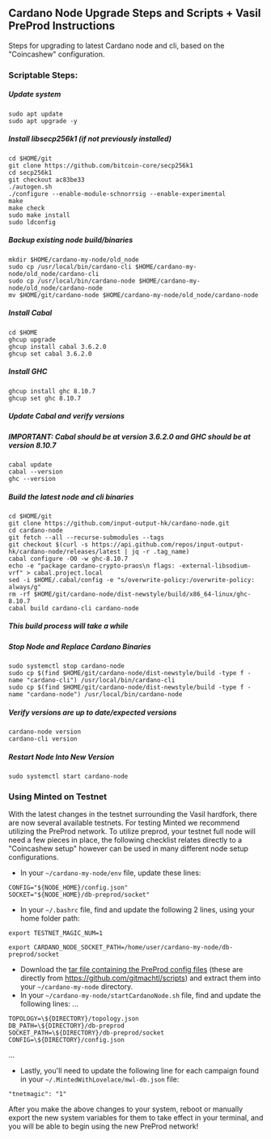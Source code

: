 ## Cardano Node Upgrade Steps and Scripts + Vasil PreProd Instructions

Steps for upgrading to latest Cardano node and cli, based on the "Coincashew" configuration.

### Scriptable Steps:
##### Update system
```
sudo apt update
sudo apt upgrade -y
```

##### Install libsecp256k1 (if not previously installed)
```
cd $HOME/git
git clone https://github.com/bitcoin-core/secp256k1
cd secp256k1
git checkout ac83be33
./autogen.sh
./configure --enable-module-schnorrsig --enable-experimental
make
make check
sudo make install
sudo ldconfig
```

##### Backup existing node build/binaries
```
mkdir $HOME/cardano-my-node/old_node
sudo cp /usr/local/bin/cardano-cli $HOME/cardano-my-node/old_node/cardano-cli
sudo cp /usr/local/bin/cardano-node $HOME/cardano-my-node/old_node/cardano-node
mv $HOME/git/cardano-node $HOME/cardano-my-node/old_node/cardano-node
```

##### Install Cabal
```
cd $HOME
ghcup upgrade
ghcup install cabal 3.6.2.0
ghcup set cabal 3.6.2.0
```

##### Install GHC
```
ghcup install ghc 8.10.7
ghcup set ghc 8.10.7
```

##### Update Cabal and verify versions
##### IMPORTANT: Cabal should be at version 3.6.2.0 and GHC should be at version 8.10.7
```
cabal update
cabal --version
ghc --version
```

##### Build the latest node and cli binaries
```
cd $HOME/git
git clone https://github.com/input-output-hk/cardano-node.git
cd cardano-node
git fetch --all --recurse-submodules --tags
git checkout $(curl -s https://api.github.com/repos/input-output-hk/cardano-node/releases/latest | jq -r .tag_name)
cabal configure -O0 -w ghc-8.10.7
echo -e "package cardano-crypto-praos\n flags: -external-libsodium-vrf" > cabal.project.local
sed -i $HOME/.cabal/config -e "s/overwrite-policy:/overwrite-policy: always/g"
rm -rf $HOME/git/cardano-node/dist-newstyle/build/x86_64-linux/ghc-8.10.7
cabal build cardano-cli cardano-node
```

##### This build process will take a while

##### Stop Node and Replace Cardano Binaries
```
sudo systemctl stop cardano-node
sudo cp $(find $HOME/git/cardano-node/dist-newstyle/build -type f -name "cardano-cli") /usr/local/bin/cardano-cli
sudo cp $(find $HOME/git/cardano-node/dist-newstyle/build -type f -name "cardano-node") /usr/local/bin/cardano-node
```

##### Verify versions are up to date/expected versions
```
cardano-node version
cardano-cli version
```

##### Restart Node Into New Version
```
sudo systemctl start cardano-node
```

### Using Minted on Testnet
With the latest changes in the testnet surrounding the Vasil hardfork, there are now several available testnets. For testing Minted we recommend utilizing the PreProd network. To utilize preprod, your testnet full node will need a few pieces in place, the following checklist relates directly to a "Coincashew setup" however can be used in many different node setup configurations.

- In your `~/cardano-my-node/env` file, update these lines:
```
CONFIG="${NODE_HOME}/config.json"
SOCKET="${NODE_HOME}/db-preprod/socket"
```
- In your `~/.bashrc` file, find and update the following 2 lines, using your home folder path:
```
export TESTNET_MAGIC_NUM=1
```
```
export CARDANO_NODE_SOCKET_PATH=/home/user/cardano-my-node/db-preprod/socket
```
- Download the [tar file containing the PreProd config files](https://github.com/MadeWithLovelace/MintedWithLovelace-smithy/raw/main/cardano-node-upgrade/PreProd_configFiles.tar.xz) (these are directly from https://github.com/gitmachtl/scripts) and extract them into your `~/cardano-my-node` directory.
- In your `~/cardano-my-node/startCardanoNode.sh` file, find and update the following lines:
...
```
TOPOLOGY=\${DIRECTORY}/topology.json
DB_PATH=\${DIRECTORY}/db-preprod
SOCKET_PATH=\${DIRECTORY}/db-preprod/socket
CONFIG=\${DIRECTORY}/config.json
```
...
- Lastly, you'll need to update the following line for each campaign found in your `~/.MintedWithLovelace/mwl-db.json` file:
```
"tnetmagic": "1"
```

After you make the above changes to your system, reboot or manually export the new system variables for them to take effect in your terminal, and you will be able to begin using the new PreProd network!
